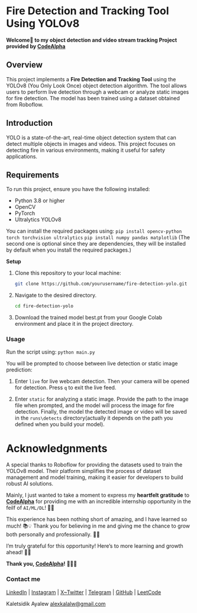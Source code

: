 # Fire Detection and Tracking Tool Using YOLOv8

**Welcome👋 to my object detection and video stream tracking Project provided by [CodeAlpha](https://codealpha.tech)**
## Overview

This project implements a **Fire Detection and Tracking Tool** using the YOLOv8 (You Only Look Once) object detection algorithm. The tool allows users to perform live detection through a webcam or analyze static images for fire detection. The model has been trained using a dataset obtained from Roboflow.

## Introduction

YOLO is a state-of-the-art, real-time object detection system that can detect multiple objects in images and videos. This project focuses on detecting fire in various environments, making it useful for safety applications.

## Requirements

To run this project, ensure you have the following installed:

- Python 3.8 or higher
- OpenCV
- PyTorch
- Ultralytics YOLOv8

You can install the required packages using:
`pip install opencv-python torch torchvision ultralytics`
`pip install numpy pandas matplotlib` 
(The second one is optional since they are dependencies, they will be installed by default when you install the required packages.)

**Setup**
1. Clone this repository to your local machine:

    ```bash
    git clone https://github.com/yourusername/fire-detection-yolo.git
2. Navigate to the desired directory.
    ```bash
    cd fire-detection-yolo
3. Download the trained model best.pt from your Google Colab environment and place it in the project directory.

### Usage
Run the script using:
    `python main.py`

You will be prompted to choose between live detection or static image prediction:

1. Enter `live` for live webcam detection. Then your camera will be opened for detection. Press `q` to exit the live feed.

2. Enter `static` for analyzing a static image. Provide the path to the image file when prompted, and the model will process the image for fire detection. Finally, the model the detected image or video will be saved in the `runs\detects` directory(actually it depends on the path you defined when you build your model).

# Acknowledgnments
A special thanks to Roboflow for providing the datasets used to train the YOLOv8 model. Their platform simplifies the process of dataset management and model training, making it easier for developers to build robust AI solutions.

Mainly, I just wanted to take a moment to express my **heartfelt gratitude** to **[CodeAlpha](https://codealpha.tech)** for providing me with an incredible internship opportunity in the feilf of `AI/ML/DL`! 🙌✨

This experience has been nothing short of amazing, and I have learned so much! 📚💡
Thank you for believing in me and giving me the chance to grow both personally and professionally. 🌱💪

I’m truly grateful for this opportunity! Here’s to more learning and growth ahead! 🚀🌟

**Thank you, [CodeAlpha](https://codealpha.tech)!** 💖🙌🎉


### Contact me
[LinkedIn](https://www.linkedin.com/in/kaletsidik-ayalew-mekonnen-34772226b/) | [Instagram](https://www.instagram.com/kaletsidik.24?igsh=YzljYTk1ODg3Zg==) | [X~Twitter](https://x.com/kaletsidike?t=VCe79O084EmE9bM2V5jOIA&s=09) | [Telegram](https://t.me/Adragon_de_mello) | [GitHub](https://github.com/AlexKalll) | [LeetCode](https://leetcode.com/Alexkal/)


Kaletsidik Ayalew
alexkalalw@gmail.com
